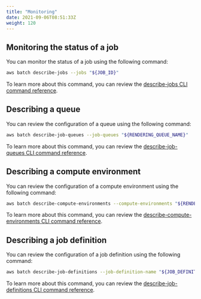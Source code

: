 ```yaml
---
title: "Monitoring"
date: 2021-09-06T08:51:33Z
weight: 120
---
```


## Monitoring the status of a job

You can monitor the status of a job using the following command:

```bash
aws batch describe-jobs --jobs "${JOB_ID}"
```

To learn more about this command, you can review the [describe-jobs CLI command reference](https://docs.aws.amazon.com/cli/latest/reference/batch/describe-jobs.html).

## Describing a queue

You can review the configuration of a queue using the following command:

```bash
aws batch describe-job-queues --job-queues "${RENDERING_QUEUE_NAME}"
```

To learn more about this command, you can review the [describe-job-queues CLI command reference](https://docs.aws.amazon.com/cli/latest/reference/batch/describe-job-queues.html).

## Describing a compute environment

You can review the configuration of a compute environment using the following command:

```bash
aws batch describe-compute-environments --compute-environments "${RENDERING_COMPUTE_ENV_NAME}"
```

To learn more about this command, you can review the [describe-compute-environments CLI command reference](https://docs.aws.amazon.com/cli/latest/reference/batch/describe-compute-environments.html).

## Describing a job definition

You can review the configuration of a job definition using the following command:

```bash
aws batch describe-job-definitions --job-definition-name "${JOB_DEFINITION_NAME}"
```

To learn more about this command, you can review the [describe-job-definitions CLI command reference](https://docs.aws.amazon.com/cli/latest/reference/batch/describe-job-definitions.html).

